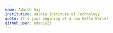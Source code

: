 ```yaml
---
name: Adarsh Raj
institution: Haldia Institute of Technology
quote: It's just begining of a new Hello World!
github_user: adsv1623
---
```


